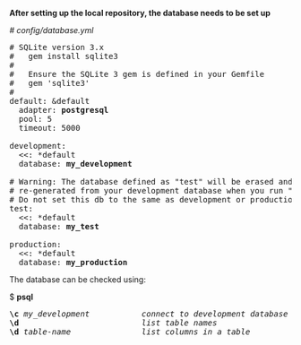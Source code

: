 <b>After setting up the local repository, the database needs to be set up</b>

<em>&#35; config/database.yml</em>
<pre>
&#35; SQLite version 3.x
&#35;   gem install sqlite3
&#35;
&#35;   Ensure the SQLite 3 gem is defined in your Gemfile
&#35;   gem 'sqlite3'
&#35;
default: &default
  adapter: <b>postgresql</b>
  pool: 5
  timeout: 5000

development:
  <<: *default
  database: <b>my_development</b>

&#35; Warning: The database defined as "test" will be erased and
&#35; re-generated from your development database when you run "rake".
&#35; Do not set this db to the same as development or production.
test:
  <<: *default
  database: <b>my_test</b>

production:
  <<: *default
  database: <b>my_production</b>
</pre>

The database can be checked using:  

$ <b>psql</b>
<pre>
<b>\c</b> <em>my_development</em>           <em>connect to development database</em>
<b>\d</b>                          <em>list table names</em>
<b>\d</b> <em>table-name</em>               <em>list columns in a table</em>
</pre>
